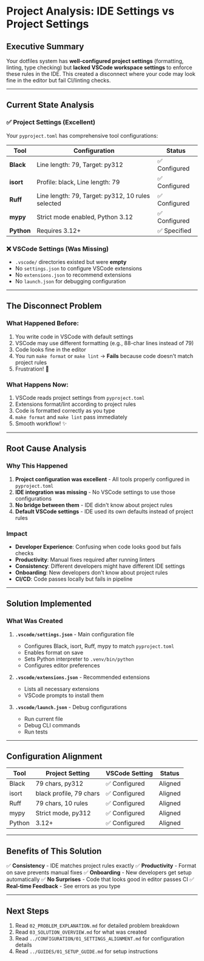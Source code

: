 # Project Analysis: IDE Settings vs Project Settings

## Executive Summary

Your dotfiles system has **well-configured project settings** (formatting, linting, type checking) but **lacked VSCode workspace settings** to enforce these rules in the IDE. This created a disconnect where your code may look fine in the editor but fail CI/linting checks.

---

## Current State Analysis

### ✅ Project Settings (Excellent)

Your `pyproject.toml` has comprehensive tool configurations:

| Tool | Configuration | Status |
|------|---------------|--------|
| **Black** | Line length: 79, Target: py312 | ✅ Configured |
| **isort** | Profile: black, Line length: 79 | ✅ Configured |
| **Ruff** | Line length: 79, Target: py312, 10 rules selected | ✅ Configured |
| **mypy** | Strict mode enabled, Python 3.12 | ✅ Configured |
| **Python** | Requires 3.12+ | ✅ Specified |

### ❌ VSCode Settings (Was Missing)

- `.vscode/` directories existed but were **empty**
- No `settings.json` to configure VSCode extensions
- No `extensions.json` to recommend extensions
- No `launch.json` for debugging configuration

---

## The Disconnect Problem

### What Happened Before:
1. You write code in VSCode with default settings
2. VSCode may use different formatting (e.g., 88-char lines instead of 79)
3. Code looks fine in the editor
4. You run `make format` or `make lint` → **Fails** because code doesn't match project rules
5. Frustration! 😤

### What Happens Now:
1. VSCode reads project settings from `pyproject.toml`
2. Extensions format/lint according to project rules
3. Code is formatted correctly as you type
4. `make format` and `make lint` pass immediately
5. Smooth workflow! ✨

---

## Root Cause Analysis

### Why This Happened

1. **Project configuration was excellent** - All tools properly configured in `pyproject.toml`
2. **IDE integration was missing** - No VSCode settings to use those configurations
3. **No bridge between them** - IDE didn't know about project rules
4. **Default VSCode settings** - IDE used its own defaults instead of project rules

### Impact

- **Developer Experience**: Confusing when code looks good but fails checks
- **Productivity**: Manual fixes required after running linters
- **Consistency**: Different developers might have different IDE settings
- **Onboarding**: New developers don't know about project rules
- **CI/CD**: Code passes locally but fails in pipeline

---

## Solution Implemented

### What Was Created

1. **`.vscode/settings.json`** - Main configuration file
   - Configures Black, isort, Ruff, mypy to match `pyproject.toml`
   - Enables format on save
   - Sets Python interpreter to `.venv/bin/python`
   - Configures editor preferences

2. **`.vscode/extensions.json`** - Recommended extensions
   - Lists all necessary extensions
   - VSCode prompts to install them

3. **`.vscode/launch.json`** - Debug configurations
   - Run current file
   - Debug CLI commands
   - Run tests

---

## Configuration Alignment

| Tool | Project Setting | VSCode Setting | Status |
|------|-----------------|----------------|--------|
| Black | 79 chars, py312 | ✅ Configured | Aligned |
| isort | black profile, 79 chars | ✅ Configured | Aligned |
| Ruff | 79 chars, 10 rules | ✅ Configured | Aligned |
| mypy | Strict mode, py312 | ✅ Configured | Aligned |
| Python | 3.12+ | ✅ Configured | Aligned |

---

## Benefits of This Solution

✅ **Consistency** - IDE matches project rules exactly
✅ **Productivity** - Format on save prevents manual fixes
✅ **Onboarding** - New developers get setup automatically
✅ **No Surprises** - Code that looks good in editor passes CI
✅ **Real-time Feedback** - See errors as you type

---

## Next Steps

1. Read `02_PROBLEM_EXPLANATION.md` for detailed problem breakdown
2. Read `03_SOLUTION_OVERVIEW.md` for what was created
3. Read `../CONFIGURATION/01_SETTINGS_ALIGNMENT.md` for configuration details
4. Read `../GUIDES/01_SETUP_GUIDE.md` for setup instructions



